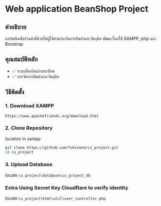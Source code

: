 # Web application BeanShop Project

## คำอธิบาย
แอปพลิเคชันร้านค้าที่ช่วยให้ผู้ใช้สามารถจัดการสินค้าและวัตถุดิบ
พัฒนาโดยใช้ XAMPP, php และ Boostrap

## คุณสมบัติหลัก
- ✅ ระบบล็อกอิน/ลงทะเบียน
- ✅ การจัดการสินค้าและวัตถุดิบ

## วิธีติดตั้ง

### 1. Download XAMPP
```https://www.apachefriends.org/download.html```


### 2. Clone Repository
location in xampp
```sh
git clone https://github.com/Yukinene/cs_project.git
cd cs_project
```

### 3. Upload Database
locate ```cs_project\database\cs_project_db```

### Extra Using Secret Key Cloudflare to verify identity
locate
```cs_project\html\util\user_controller.php```